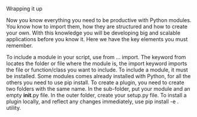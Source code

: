 Wrapping it up

Now you know everything you need to be productive with Python modules. You know how to import them, how they are structured and how to create your own. With this knowledge you will be developing big and scalable applications before you know it. Here we have the key elements you must remember.

To include a module in your script, use from ... import. The keyword from locates the folder or file
where the module is, the import keyword imports the file or function/class you want to include.
To include a module, it must be installed. Some modules comes already installed with Python, for all 
the others you need to use pip install.
To create a plugin, you need to create two folders with the same name. In the sub-folder, put your 
module and an empty __init__.py file. In the outer folder, create your setup.py file.
To install a plugin locally, and reflect any changes immediately, use pip install -e . utility.


